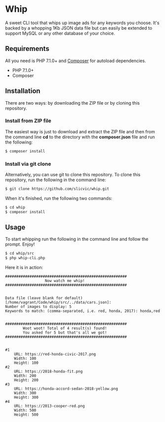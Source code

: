 # Whip

A sweet CLI tool that whips up image ads for any keywords you choose. It's backed by a whopping 1Kb JSON data file but can easily be extended to support MySQL or any other database of your choice.

## Requirements

All you need is PHP 7.1.0+ and [Composer](https://getcomposer.org/) for autoload dependencies.

* PHP 7.1.0+
* Composer

## Installation

There are two ways: by downloading the ZIP file or by cloning this repository.

### Install from ZIP file

The easiest way is just to download and extract the ZIP file and then from the command line **cd** to the directory with the **composer.json** file and run the following:

```sh
$ composer install
```

### Install via git clone

Alternatively, you can use git to clone this repository.
To clone this repository, run the following in the command line:

```sh
$ git clone https://github.com/slicvic/whip.git
```

When it's finished, run the following two commands:

```sh
$ cd whip
$ composer install
```

## Usage
To start whipping run the following in the command line and follow the prompt.
Enjoy!

```sh
$ cd whip/src
$ php whip-cli.php
```

Here it is in action:

```
#######################################################
                  Now watch me whip!
#######################################################


Data file (leave blank for default) [/home/vagrant/Code/whip/src/../data/cars.json]:
Number of images to display: 5
Keywords to match: (comma-separated, i.e. red, honda, 2017): honda,red


#######################################################
        Woot woot! Total of 4 result(s) found!
        You asked for 5 but that's all we got!
#######################################################


#1
	URL: https://red-honda-civic-2017.png
	Width: 100
	Height: 100
#2
	URL: https://2018-honda-fit.png
	Width: 200
	Height: 200
#3
	URL: https://honda-accord-sedan-2018-yellow.png
	Width: 300
	Height: 300
#4
	URL: https://2013-cooper-red.png
	Width: 500
	Height: 500
```
